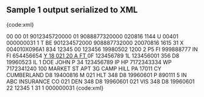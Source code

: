 ## Sample 1 output serialized to XML

{code:xml}
<?xml version="1.0"?>
<Interchange>
  <ISA>
    <!--Author Information Qualifier-->
    <ISA01>00<!--No Authorization Information Present--></ISA01>
    <!--Author Information-->
    <ISA02>          </ISA02>
    <!--Security Information Qualifer-->
    <ISA03>00<!--No Security Information Present--></ISA03>
    <!--Security Information-->
    <ISA04>          </ISA04>
    <!--Interchange ID Qualifier-->
    <ISA05>01<!--Duns (Dun & Bradstreet)--></ISA05>
    <!--Interchange Sender ID-->
    <ISA06>9012345720000  </ISA06>
    <!--Interchange ID Qualifier-->
    <ISA07>01<!--Duns (Dun & Bradstreet)--></ISA07>
    <!--Interchange Receiver ID-->
    <ISA08>9088877320000  </ISA08>
    <!--Interchange Date-->
    <ISA09>020816</ISA09>
    <!--Interchange Time-->
    <ISA10>1144</ISA10>
    <!--Inter Control Standards Identifier-->
    <ISA11>U<!--U.S. EDI Community of ASC X12, TDCC, and UCS--></ISA11>
    <!--Inter Control Version Number-->
    <ISA12>00401</ISA12>
    <!--Inter Control Number-->
    <ISA13>000000031</ISA13>
    <!--Acknowlegment Requested-->
    <ISA14>1<!--Interchange Acknowledgment Requested--></ISA14>
    <!--Usage Indicator-->
    <ISA15>T<!--Test Data--></ISA15>
    <!--Component Element Separator-->
    <ISA16>
      <ISA1601 />
      <ISA1602 />
    </ISA16>
  </ISA>
  <FunctionGroup>
    <GS>
      <!--Functional Identifier Code-->
      <GS01>BE<!--Benefit Enrollment--></GS01>
      <!--Application Sender's Code-->
      <GS02>901234572000</GS02>
      <!--Application Receiver's Code-->
      <GS03>908887732000</GS03>
      <!--Date-->
      <GS04>20070816</GS04>
      <!--Time-->
      <GS05>1615</GS05>
      <!--Group Control Number-->
      <GS06>31</GS06>
      <!--Responsible Agency Code-->
      <GS07>X<!--Accredited Standards Committee X12--></GS07>
      <!--Version/Release/Industry Identifier Code-->
      <GS08>004010X096A1</GS08>
    </GS>
    <Transaction ControlNumber="12345">
      <ST>
        <!--Transaction Set Identifier Code-->
        <ST01>834</ST01>
        <!--Transaction Set Control Number-->
        <ST02>12345</ST02>
      </ST>
      <BGN>
        <!--Transaction Set Purpose Code-->
        <BGN01>00<!--Original--></BGN01>
        <!--Reference Identification-->
        <BGN02>123456</BGN02>
        <!--Date-->
        <BGN03>19980502</BGN03>
        <!--Time-->
        <BGN04>1200</BGN04>
        <BGN05 />
        <BGN06 />
        <BGN07 />
        <!--Action Code-->
        <BGN08>2<!--Change (Update)--></BGN08>
      </BGN>
      <Loop LoopId="1000A" Name="SPONSOR NAME">
        <N1>
          <!--Entity Identifier Code-->
          <N101>P5<!--Plan Sponsor--></N101>
          <N102 />
          <!--Identification Code Qualifier-->
          <N103>FI<!--Federal Taxpayer's Identification Number--></N103>
          <!--Identification Code-->
          <N104>999888777</N104>
        </N1>
      </Loop>
      <Loop LoopId="1000B" Name="PAYER">
        <N1>
          <!--Entity Identifier Code-->
          <N101>IN<!--Insurer--></N101>
          <N102 />
          <!--Identification Code Qualifier-->
          <N103>FI<!--Federal Taxpayer's Identification Number--></N103>
          <!--Identification Code-->
          <N104>654456654</N104>
        </N1>
      </Loop>
      <Loop LoopId="2000" Name="MEMBER LEVEL DETAIL">
        <INS>
          <!--Insured Indicator-->
          <INS01>Y<!--Yes--></INS01>
          <!--Individual Relationship Code-->
          <INS02>18<!--Self--></INS02>
          <!--Maintenance Type Code-->
          <INS03>021<!--Addition--></INS03>
          <!--Maintenance Reason Code-->
          <INS04>20<!--Active--></INS04>
          <!--Benefit Status Code-->
          <INS05>A<!--Active--></INS05>
          <INS06 />
          <INS07 />
          <!--Employment Status Code-->
          <INS08>FT<!--Full-time active employee--></INS08>
        </INS>
        <REF>
          <!--Reference Identification Qualifier-->
          <REF01>0F<!--Subscriber Number--></REF01>
          <!--Reference Identification-->
          <REF02>123456789</REF02>
        </REF>
        <REF>
          <!--Reference Identification Qualifier-->
          <REF01>1L<!--Group or Policy Number--></REF01>
          <!--Reference Identification-->
          <REF02>123456001</REF02>
        </REF>
        <DTP>
          <!--Data/Time Qualifier-->
          <DTP01>356<!--Eligibility Begin--></DTP01>
          <!--Date Time Period Format Qualifier-->
          <DTP02>D8<!--Date Expression in Format CCYYMMDD--></DTP02>
          <!--Date Time Period-->
          <DTP03>19960523</DTP03>
        </DTP>
        <Loop LoopId="2100A" Name="MEMBER NAME">
          <NM1>
            <!--Entity Identifier Code-->
            <NM101>IL<!--Insured or Subscriber--></NM101>
            <!--Entity Type Qualifier-->
            <NM102>1<!--Person--></NM102>
            <!--Name Last or Organization Name-->
            <NM103>DOE</NM103>
            <!--Name First-->
            <NM104>JOHN</NM104>
            <!--Name Middle-->
            <NM105>P</NM105>
            <NM106 />
            <NM107 />
            <!--Identification Code Qualifier-->
            <NM108>34<!--Social Security Number--></NM108>
            <!--Identification Code-->
            <NM109>123456789</NM109>
          </NM1>
          <PER>
            <!--Contact Function Code-->
            <PER01>IP<!--Insured Party--></PER01>
            <PER02 />
            <!--Communication Number Qualifier-->
            <PER03>HP<!--Home Phone Number--></PER03>
            <!--Communication Number-->
            <PER04>7172343334</PER04>
            <!--Communication Number Qualifier-->
            <PER05>WP<!--Work Phone Number--></PER05>
            <!--Communication Number-->
            <PER06>7172341240</PER06>
          </PER>
          <N3>
            <!--Address Information-->
            <N301>100 MARKET ST</N301>
            <!--Address Information-->
            <N302>APT 3G</N302>
          </N3>
          <N4>
            <!--City Name-->
            <N401>CAMP HILL</N401>
            <!--State or Provice Code-->
            <N402>PA</N402>
            <!--Postal Code-->
            <N403>17011</N403>
            <N404 />
            <!--Location Qualifier-->
            <N405>CY<!--County/Parish--></N405>
            <!--Location Identifier-->
            <N406>CUMBERLAND</N406>
          </N4>
          <DMG>
            <!--Date Time Period Format Qualifier-->
            <DMG01>D8<!--Date Expressed in Format CCYYMMDD--></DMG01>
            <!--Date Time Period-->
            <DMG02>19400816</DMG02>
            <!--Gender Code-->
            <DMG03>M<!--Male--></DMG03>
          </DMG>
        </Loop>
        <Loop LoopId="2300" Name="HEALTH COVERAGE">
          <HD>
            <!--Maintenance Type Code-->
            <HD01>021<!--Addition--></HD01>
            <HD02 />
            <!--Insurance Line Code-->
            <HD03>HLT<!--Health--></HD03>
          </HD>
          <DTP>
            <!--Data/Time Qualifier-->
            <DTP01>348</DTP01>
            <!--Date Time Period Format Qualifier-->
            <DTP02>D8<!--Date Expression in Format CCYYMMDD--></DTP02>
            <!--Date Time Period-->
            <DTP03>19960601</DTP03>
          </DTP>
          <Loop LoopId="2320" Name="COORDINATION OF BENEFITS">
            <COB>
              <!--Payer Responsibility Sequence Number Code-->
              <COB01>P<!--Primary--></COB01>
              <!--Reference Identification-->
              <COB02>890111</COB02>
              <!--Coordination of Benefits Code-->
              <COB03>5<!--Unknown--></COB03>
            </COB>
            <N1>
              <!--Entity Identifier Code-->
              <N101>IN<!--Insurer--></N101>
              <!--Name-->
              <N102>ABC INSURANCE CO</N102>
            </N1>
          </Loop>
        </Loop>
        <Loop LoopId="2300" Name="HEALTH COVERAGE">
          <HD>
            <!--Maintenance Type Code-->
            <HD01>021<!--Addition--></HD01>
            <HD02 />
            <!--Insurance Line Code-->
            <HD03>DEN<!--Dental--></HD03>
          </HD>
          <DTP>
            <!--Data/Time Qualifier-->
            <DTP01>348</DTP01>
            <!--Date Time Period Format Qualifier-->
            <DTP02>D8<!--Date Expression in Format CCYYMMDD--></DTP02>
            <!--Date Time Period-->
            <DTP03>19960601</DTP03>
          </DTP>
        </Loop>
        <Loop LoopId="2300" Name="HEALTH COVERAGE">
          <HD>
            <!--Maintenance Type Code-->
            <HD01>021<!--Addition--></HD01>
            <HD02 />
            <!--Insurance Line Code-->
            <HD03>VIS<!--Vision--></HD03>
          </HD>
          <DTP>
            <!--Data/Time Qualifier-->
            <DTP01>348</DTP01>
            <!--Date Time Period Format Qualifier-->
            <DTP02>D8<!--Date Expression in Format CCYYMMDD--></DTP02>
            <!--Date Time Period-->
            <DTP03>19960601</DTP03>
          </DTP>
        </Loop>
      </Loop>
      <SE>
        <SE01>22</SE01>
        <SE02>12345</SE02>
      </SE>
    </Transaction>
    <GE>
      <!--Number of Transaction Sets Included-->
      <GE01>1</GE01>
      <!--Group Control Number-->
      <GE02>31</GE02>
    </GE>
  </FunctionGroup>
  <IEA>
    <!--Number of Included Functional Groups-->
    <IEA01>1</IEA01>
    <!--Interchange Control Number-->
    <IEA02>000000031</IEA02>
  </IEA>
</Interchange>
{code:xml}
